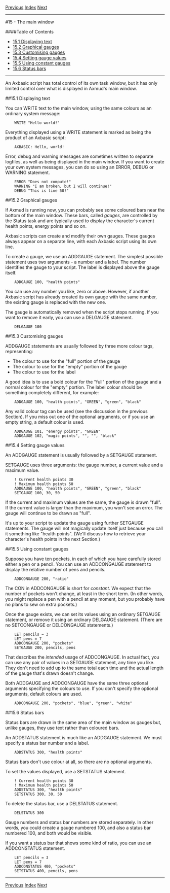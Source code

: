 [Previous](ch14.html) [Index](index.html) [Next](ch16.html)

---

#15 - The main window

####Table of Contents

* [15.1 Displaying text](#15.1)
* [15.2 Graphical gauges](#15.2)
* [15.3 Customising gauges](#15.3)
* [15.4 Setting gauge values](#15.4)
* [15.5 Using constant gauges](#15.5)
* [15.6 Status bars](#15.6)

---

An Axbasic script has total control of its own task window, but it has only limited control over what is displayed in Axmud's main window.

##<a name="15.1">15.1 Displaying text</a>

You can WRITE text to the main window, using the same colours as an ordinary system message:

        WRITE "Hello world!"

Everything displayed using a WRITE statement is marked as being the product of an Axbasic script:

        AXBASIC: Hello, world!

Error, debug and warning messages are sometimes written to separate logfiles, as well as being displayed in the main window. If you want to create your own system messages, you can do so using an ERROR, DEBUG or WARNING statement.

        ERROR "Does not compute!"
        WARNING "I am broken, but I will continue!"
        DEBUG "This is line 50!"

##<a name="15.2">15.2 Graphical gauges</a>

If Axmud is running now, you can probably see some coloured bars near the bottom of the main window. These bars, called *gauges*, are controlled by the Status task and are typically used to display the character's current health points, energy points and so on.

Axbasic scripts can create and modify their own gauges. These gauges always appear on a separate line, with each Axbasic script using its own line.

To create a gauge, we use an ADDGAUGE statement. The simplest possible statement uses two arguments - a number and a label. The number identifies the gauge to your script. The label is displayed above the gauge itself.

        ADDGAUGE 100, "health points"

You can use any number you like, zero or above. However, if another Axbasic script has already created its own gauge with the same number, the existing gauge is replaced with the new one.

The gauge is automatically removed when the script stops running. If you want to remove it early, you can use a DELGAUGE statement.

        DELGAUGE 100

##<a name="15.3">15.3 Customising gauges</a>

ADDGAUGE statements are usually followed by three more colour tags, representing:

* The colour to use for the "full" portion of the gauge
* The colour to use for the "empty" portion of the gauge
* The colour to use for the label

A good idea is to use a bold colour for the "full" portion of the gauge and a normal colour for the "empty" portion. The label colour should be something completely different, for example:

        ADDGAUGE 100, "health points", "GREEN", "green", "black"

Any valid colour tag can be used (see the discussion in the previous Section). If you miss out one of the optional arguments, or if you use an empty string, a default colour is used.

        ADDGAUGE 101, "energy points", "GREEN"
        ADDGAUGE 102, "magic points", "", "", "black"

##<a name="15.4">15.4 Setting gauge values</a>

An ADDGAUGE statement is usually followed by a SETGAUGE statement.

SETGAUGE uses three arguments: the gauge number, a current value and a maximum value.

        ! Current health points 30
        ! Maximum health points 50
        ADDGAUGE 100, "health points", "GREEN", "green", "black"
        SETGAUGE 100, 30, 50

If the current and maximum values are the same, the gauge is drawn "full". If the current value is larger than the maximum, you won't see an error. The gauge will continue to be drawn as "full".

It's up to your script to update the gauge using further SETGAUGE statements. The gauge will not magically update itself just because you call it something like "health points". (We'll discuss how to retrieve your character's health points in the next Section.)

##<a name="15.5">15.5 Using constant gauges</a>

Suppose you have ten pockets, in each of which you have carefully stored either a pen or a pencil. You can use an ADDCONGAUGE statement to display the relative number of pens and pencils.

        ADDCONGAUGE 200, "ratio"

The CON in ADDCONGAUGE is short for *constant*. We expect that the number of pockets won't change, at least in the short term. (In other words, you might replace a pen with a pencil at any moment, but you probably have no plans to sew on extra pockets.)

Once the gauge exists, we can set its values using an ordinary SETGAUGE statement, or remove it using an ordinary DELGAUGE statement. (There are no SETCONGAUGE or DELCONGAUGE statements.)

        LET pencils = 3
        LET pens = 7
        ADDCONGAUGE 200, "pockets"
        SETGAUGE 200, pencils, pens



That describes the *intended* usage of ADDCONGAUGE. In actual fact, you can use any pair of values in a SETGAUGE statement, any time you like. They don't need to add up to the same total each time and the actual length of the gauge that's drawn doesn't change.

Both ADDGAUGE and ADDCONGAUGE have the same three optional arguments specifying the colours to use. If you don't specify the optional arguments, default colours are used.

        ADDCONGAUGE 200, "pockets", "blue", "green", "white"

##<a name="15.6">15.6 Status bars</a>

Status bars are drawn in the same area of the main window as gauges but, unlike gauges, they use text rather than coloured bars.

An ADDSTATUS statement is much like an ADDGAUGE statement. We must specify a status bar number and a label.

        ADDSTATUS 300, "health points"

Status bars don't use colour at all, so there are no optional arguments.

To set the values displayed, use a SETSTATUS statement.

        ! Current health points 30
        ! Maximum health points 50
        ADDSTATUS 300, "health points"
        SETSTATUS 300, 30, 50

To delete the status bar, use a DELSTATUS statement.

        DELSTATUS 300

Gauge numbers and status bar numbers are stored separately. In other words, you could create a gauge numbered 100, and also a status bar numbered 100, and both would be visible.

If you want a status bar that shows some kind of ratio, you can use an ADDCONSTATUS statement.

        LET pencils = 3
        LET pens = 7
        ADDCONSTATUS 400, "pockets"
        SETSTATUS 400, pencils, pens

---

[Previous](ch14.html) [Index](index.html) [Next](ch16.html)
